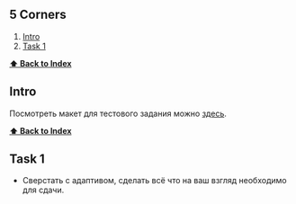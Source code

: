 ## 5 Corners
1. [Intro](#intro)
2. [Task 1](#task-1)



**[⬆ Back to Index](#index)**
## Intro
Посмотреть макет для тестового задания можно [здесь](https://www.figma.com/file/AVQ3cSbEasSOvyEkIEbFaj/%D0%A2%D0%B5%D1%81%D1%82%D0%BE%D0%B2%D0%BE%D0%B5-%D0%B7%D0%B0%D0%B4%D0%B0%D0%BD%D0%B8%D0%B5?node-id=1%3A35).




**[⬆ Back to Index](#index)**
## Task 1
* Сверстать с адаптивом, сделать всё что на ваш взгляд необходимо для сдачи.
